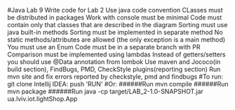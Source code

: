 #Java Lab 9
Write code for Lab 2 Use java code convention
CLasses must be distributed in packages
Work with console must be minimal
Code must contain only that classes that are described in the diagram
Sorting must use java built-in methods
Sorting must be implemented in separate method
No static methods/attributes are allowed (the only exception is a main method)
You must use an Enum
Code must be in a separate branch with PR
Comparison must be implemented using lambdas
Instead of getters/setters you should use @Data annotation from lombok
Use maven and Jococo(in build section), FindBugs, PMD, CheckStyle plugins(reporting section)
Run mvn site and fix errors reported by checkstyle, pmd and findbugs
#To run:
git clone
Intellij IDEA: push 'RUN'
#Or:
######Run mvn compile
######Run mvn package
######Run java -cp target/LAB_2-1.0-SNAPSHOT.jar ua.lviv.iot.lightShop.App
